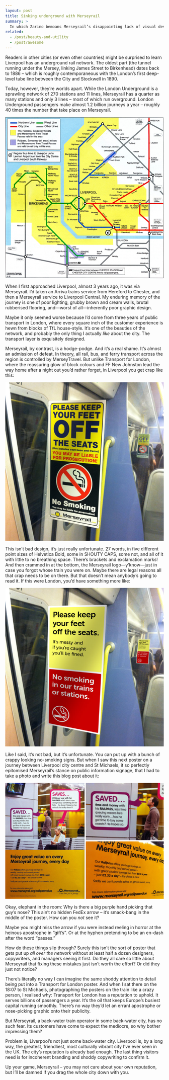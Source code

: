 ```yaml
---
layout: post
title: Sinking underground with Merseyrail
summary: >
  In which Zarino bemoans Merseyrail’s disappointing lack of visual design acumen, and argues it’s actually indicative of a deeper mindset of complacency.
related:
  - /post/beauty-and-utility
  - /post/awesome
---
```


Readers in other cities (or even other countries) might be surprised to learn Liverpool has an underground rail network. The oldest part (the tunnel running under the Mersey, linking James Street to Birkenhead) dates back to 1886 – which is roughly contemporaneous with the London’s first deep-level tube line between the City and Stockwell in 1890.

Today, however, they’re worlds apart. While the London Underground is a sprawling network of 270 stations and 11 lines, Merseyrail has a quarter as many stations and only 3 lines – most of which run overground. London Underground passengers make almost 1.2 billion journeys a year – roughly 40 times the number that take place on Merseyrail.

![Map of the Merseyrail network](/media/merseyrail-map.jpg)

When I first approached Liverpool, almost 3 years ago, it was via Merseyrail. I’d taken an Arriva trains service from Hereford to Chester, and then a Merseyrail service to Liverpool Central. My enduring memory of the journey is one of poor lighting, grubby brown and cream walls, brutal rubberised flooring, and—worst of all—inherently poor graphic design.

Maybe it only seemed worse because I’d come from three years of public transport in London, where every square inch of the customer experience is hewn from blocks of TfL house-style. It’s one of the beauties of the network, and probably the only thing I actually *like* about the city. The transport layer is exquisitely designed.

Merseyrail, by contrast, is a hodge-podge. And it’s a real shame. It’s almost an admission of defeat. In theory, all rail, bus, and ferry transport across the region is controlled by MerseyTravel. But unlike Transport for London, where the reassuring glow of block colours and FF New Johnston lead the way home after a night out you’d rather forget, in Liverpool you get crap like this:

![A Merseyrail sign warning customers to keep their feet off seats and refrain from smoking](/media/merseyrail-sign.jpg)

This isn’t bad design, it’s just really unfortunate. 27 words, in five different point sizes of Helvetica Bold, some in SHOUTY CAPS, some not, and all of it with little to no breathing space. There’s brackets and exclamation marks! And then crammed in at the bottom, the Merseyrail logo—y’know—just in case you forgot whose train you were on. Maybe there are legal reasons all that crap needs to be on there. But that doesn’t mean anybody’s going to read it. If this were London, you’d have something more like:

[![My version of a sign containing all the same information, but in a simpler, clearer form](/media/merseyrail-sign-2.jpg)](/media/merseyrail-sign-2.jpg)

Like I said, it’s not bad, but it’s unfortunate. You can put up with a bunch of crappy looking no-smoking signs. But when I saw this next poster on a journey between Liverpool city centre and St Michaels, it so perfectly epitomised Merseyrail’s stance on public information signage, that I had to take a photo and write this blog post about it:

![A Merseyrail poster advertising the Railpass discount scheme](/media/merseyrail-poster.jpg)

Okay, elephant in the room: Why is there a big purple hand picking that guy’s nose? This ain’t no hidden FedEx arrow – it’s smack-bang in the middle of the poster. How can you *not* see it?

Maybe you might miss the arrow if you were instead reeling in horror at the heinous apostrophe in “gift’s”. Or at the hyphen pretending to be an en-dash after the word “passes.”

How do these things slip through? Surely this isn’t the sort of poster that gets put up *all over the network* without at least half a dozen designers, copywriters, and managers seeing it first. Do they all care so little about Merseyrail that fixing these mistakes just isn’t worth the effort? Or did they just not notice?

There’s literally no way I can imagine the same shoddy attention to detail being put into a Transport for London poster. And when I sat there on the 18:07 to St Michaels, photographing the posters on the train like a crazy person, I realised why: Transport for London has a reputation to uphold. It serves billions of passengers a year. It’s the oil that keeps Europe’s busiest capital running smoothly. There’s no way they’d let an errant apostrophe or nose-picking graphic onto their publicity.

But Merseyrail, a back-water train operator in some back-water city, has no such fear. Its customers have come to expect the mediocre, so why bother impressing them?

Problem is, Liverpool’s not just some back-water city. Liverpool is, by a long way, the greatest, friendliest, most culturally vibrant city I’ve ever seen in the UK. The city’s reputation is already bad enough. The last thing visitors need is for incoherent branding and shoddy copywriting to confirm it.

Up your game, Merseyrail – you may not care about your own reputation, but I’ll be damned if you drag the whole city down with you.
